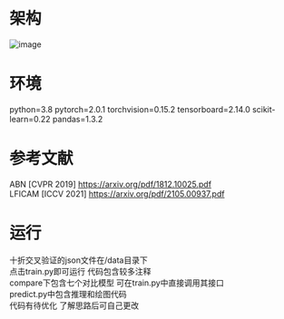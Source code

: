 # 架构

![image](https://github.com/MTVLab/ConvNext_CAM/blob/main/CAM.png)

# 环境
python=3.8 pytorch=2.0.1 torchvision=0.15.2 tensorboard=2.14.0 scikit-learn=0.22 pandas=1.3.2

# 参考文献
ABN [CVPR 2019] https://arxiv.org/pdf/1812.10025.pdf  
LFICAM [ICCV 2021] https://arxiv.org/pdf/2105.00937.pdf  

# 运行
十折交叉验证的json文件在/data目录下   
点击train.py即可运行 代码包含较多注释  
compare下包含七个对比模型 可在train.py中直接调用其接口  
predict.py中包含推理和绘图代码  
代码有待优化 了解思路后可自己更改  

